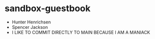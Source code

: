 # sandbox-guestbook
- Hunter Henrichsen
- Spencer Jackson
- I LIKE TO COMMIT DIRECTLY TO MAIN BECAUSE I AM A MANIACK
